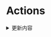 # Actions


<details> 
    <summary>更新内容</summary>

- [QiuChenly/QQFlacMusicDownloader](https://github.com/QiuChenly/QQFlacMusicDownloader) (Updated: 3988b4e75b5c036cbecbe03bb2b9358f2f93bd0e)

</details>
